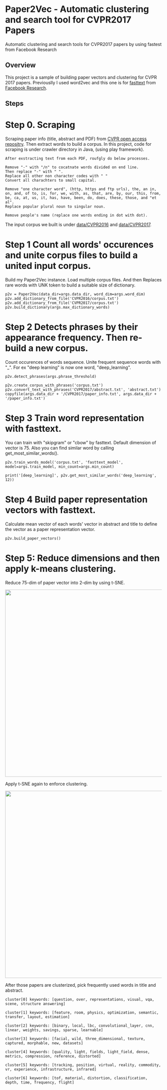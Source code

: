 # Paper2Vec - Automatic clustering and search tool for CVPR2017 Papers 
Automatic clustering and search tools for CVPR2017 papers by using fastest from Facebook Research

## Overview

This project is a sample of building paper vectors and clustering for CVPR 2017 papers. Previouslly I used word2vec and this one is for [fasttext]() from [Facebook Research]().

## Steps

# Step 0. Scraping

Scraping paper info (title, abstract and PDF) from [CVPR open access repositry]().
Then extract words to build a corpus. In this project, code for scraping is under crawler directory in Java, (using play framework). 

```
After exstracting text from each PDF, roufgly do below processes.

Remove "-" with "/n" to cocatnate words divided on end line.
Then replace "-" with " ".
Replace all other non character codes with " "
Convert all charachters to small capital.

Remove "one character word", (http, https and ftp urls), the, an in, on, and, of to, is, for, we, with, as, that, are, by, our, this, from, be, ca, at, us, it, has, have, been, do, does, these, those, and "et al".
Replace popular plural noun to singular noun.

Remove people's name (replace one words ending in dot with dot).

```

The input corpus we built is under [data/CVPR2016](https://raw.githubusercontent.com/jiny2001/CVPR_paper_search_tool/master/data/CVPR2016) and [data/CVPR2017](https://raw.githubusercontent.com/jiny2001/CVPR_paper_search_tool/master/data/CVPR2017).


# Step 1 Count all words' occurences and unite corpus files to build a united input corpus.

Build my Paper2Vec instance. Load multiple corpus files.
And then Replaces rare words with UNK token to build a suitable size of dictionary.

```
p2v = Paper2Vec(data_dir=args.data_dir, word_dim=args.word_dim)
p2v.add_dictionary_from_file('CVPR2016/corpus.txt')
p2v.add_dictionary_from_file('CVPR2017/corpus.txt')
p2v.build_dictionary(args.max_dictionary_words)
```

# Step 2 Detects phrases by their appearance frequency. Then re-build a new corpus.

Count occurences of words sequence. Unite frequent sequence words with "_".
For ex "deep learning" is now one word, "deep_learning".

```
p2v.detect_phrases(args.phrase_threshold)

p2v.create_corpus_with_phrases('corpus.txt')
p2v.convert_text_with_phrases('CVPR2017/abstract.txt', 'abstract.txt')
copyfile(args.data_dir + '/CVPR2017/paper_info.txt', args.data_dir + '/paper_info.txt')

```

# Step 3 Train word representation with fasttext.

You can train with "skipgram" or "cbow" by fasttext. Default dimension of vector is 75.
Also you can find similar word by calling get_most_similar_words().

```
p2v.train_words_model('corpus.txt', 'fasttext_model', model=args.train_model, min_count=args.min_count)

print('[deep_learning]', p2v.get_most_similar_words('deep_learning', 12))
```

# Step 4 Build paper representation vectors with fasttext.

Calculate mean vector of each words' vector in abstract and title to define the vector as a paper representation vector.

```
p2v.build_paper_vectors()
```


#  Step 5: Reduce dimensions and then apply k-means clustering.

Reduce 75-dim of paper vector into 2-dim by using t-SNE.

<img src="https://raw.githubusercontent.com/jiny2001/CVPR_paper_search_tool/master/sample/papers.png" width="600">

Apply t-SNE again to enforce clustering.

<img src="https://raw.githubusercontent.com/jiny2001/CVPR_paper_search_tool/master/sample/papers_r.png" width="600">

After those papers are clusterized, pick frequently used words in title and abstract.

```
cluster[0] keywords: [question, over, representations, visual, vqa, scene, structure answering]

cluster[1] keywords: [feature, room, physics, optimization, semantic, transfer, layout, estimation]

cluster[2] keywords: [binary, local, lbc, convolutional_layer, cnn, linear, weights, savings, sparse, learnable]

cluster[3] keywords: [facial, wild, three_dimensional, texture, captured, morphable, new, datasets]

cluster[4] keywords: [quality, light, fields, light_field, dense, metrics, compression, reference, distorted]

cluster[5] keywords: [tracking, position, virtual, reality, commodity, vr, experience, infrastructure, infrared]

cluster[6] keywords: [tof, material, distortion, classification, depth, time, frequency, flight]
```





